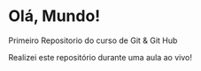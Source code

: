 # Olá, Mundo! 
 Primeiro Repositorio do curso de Git & Git Hub

 Realizei este repositório durante uma aula ao vivo!
